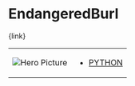 # EndangeredBurl 

{link}
<table>
<tr>
<td>

![Hero Picture](hero.png?raw=true "Hero Picture")

</td>
<td>
<ul>
<li>

[PYTHON](EndangeredBurl.py)

</li>
</td>
</tr>
<table>